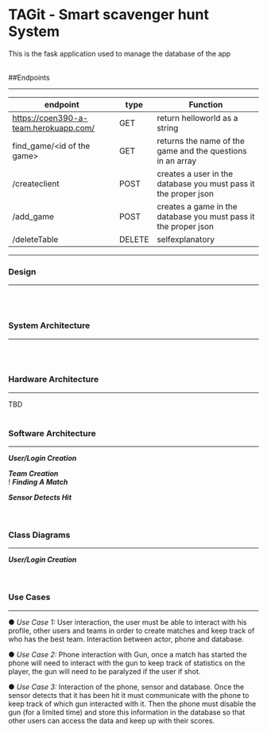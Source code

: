 # TAGit - Smart scavenger hunt System

This is the fask application used to manage the database of the app
<br><br>

##Endpoints
***
| endpoint                              | type   | Function                                                        |
| --------------------------------------|--------|----------------------------------------------------------------|
| https://coen390-a-team.herokuapp.com/ | GET    | return helloworld as a string                                   |
| find_game/\<id of the game\>          | GET    | returns the name of the game and the questions in an array      |
| /createclient                         | POST   | creates a user in the database you must pass it the proper json |
| /add_game                             | POST   | creates a game in the database you must pass it the proper json |
| /deleteTable                          | DELETE | selfexplanatory |


***

### Design

***

<br><br>

### System Architecture

***


<br><br>

### Hardware Architecture

***

TBD
<br><br>

### Software Architecture

***

_**User/Login Creation**_<br>


_**Team Creation**_<br>
!
_**Finding A Match**_<br>

_**Sensor Detects Hit**_<br>
<br><br>

### Class Diagrams

***

_**User/Login Creation**_<br>
<br><br>

### Use Cases

***


●	_Use Case 1:_ User interaction, the user must be able to interact with his profile, other users and teams in order to create matches and keep track of who has the best team. Interaction between actor, phone and database.

●	_Use Case 2:_ Phone interaction with Gun, once a match has started the phone will need to interact with the gun to keep track of statistics on the player, the gun will need to be paralyzed if the user if shot.

●	_Use Case 3:_ Interaction of the phone, sensor and database. Once the sensor detects that it has been hit it must communicate with the phone to keep track of which gun interacted with it. Then the phone must disable the gun (for a limited time) and store this information in the database so that other users can access the data and keep up with their scores.	
<br><br>
